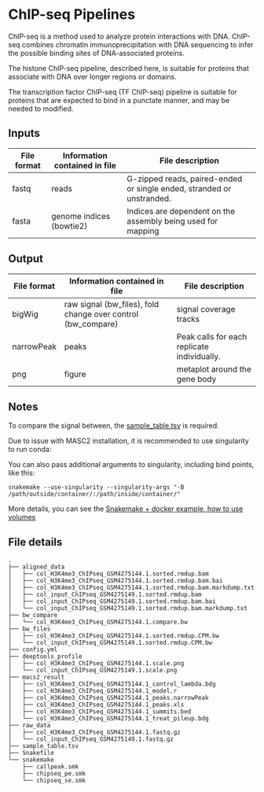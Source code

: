 # ChIP-seq Pipelines

ChIP-seq is a method used to analyze protein interactions with DNA. ChIP-seq combines chromatin immunoprecipitation with DNA sequencing to infer the possible binding sites of DNA-associated proteins. 

The histone ChIP-seq pipeline, described here, is suitable for proteins that associate with DNA over longer regions or domains.

The transcription factor ChIP-seq (TF ChIP-seq) pipeline is suitable for proteins that are expected to bind in a punctate manner, and may be needed to modified.


## Inputs
| File format | Information contained in file | File description | 
|---------- |---------- |---------- |
| fastq | reads | G-zipped reads, paired-ended or single ended, stranded or unstranded. | 
| fasta | genome indices (bowtie2) | Indices are dependent on the assembly being used for mapping | 

## Output
| File format | Information contained in file | File description |
|---------- |---------- |---------- |
| bigWig | raw signal (bw_files), fold change over control (bw_compare) | signal coverage tracks |
| narrowPeak | peaks | Peak calls for each replicate individually. |
| png | figure | metaplot around the gene body |

## Notes

To compare the signal between, the [sample_table.tsv](./sample_table.tsv) is required.

Due to issue with MASC2 installation, it is recommended to use singularity to run conda:

You can also pass additional arguments to singularity, including bind points, like this:

`snakemake --use-singularity --singularity-args "-B /path/outside/container/:/path/inside/container/"`

More details, you can see the [Snakemake + docker example, how to use volumes](https://stackoverflow.com/questions/52742698/snakemake-docker-example-how-to-use-volumes)

## File details

```
.
├── aligned_data
│   ├── col_H3K4me3_ChIPseq_GSM4275144.1.sorted.rmdup.bam
│   ├── col_H3K4me3_ChIPseq_GSM4275144.1.sorted.rmdup.bam.bai
│   ├── col_H3K4me3_ChIPseq_GSM4275144.1.sorted.rmdup.bam.markdump.txt
│   ├── col_input_ChIPseq_GSM4275149.1.sorted.rmdup.bam
│   ├── col_input_ChIPseq_GSM4275149.1.sorted.rmdup.bam.bai
│   └── col_input_ChIPseq_GSM4275149.1.sorted.rmdup.bam.markdump.txt
├── bw_compare
│   └── col_H3K4me3_ChIPseq_GSM4275144.1.compare.bw
├── bw_files
│   ├── col_H3K4me3_ChIPseq_GSM4275144.1.sorted.rmdup.CPM.bw
│   └── col_input_ChIPseq_GSM4275149.1.sorted.rmdup.CPM.bw
├── config.yml
├── deeptools_profile
│   ├── col_H3K4me3_ChIPseq_GSM4275144.1.scale.png
│   └── col_input_ChIPseq_GSM4275149.1.scale.png
├── macs2_result
│   ├── col_H3K4me3_ChIPseq_GSM4275144.1_control_lambda.bdg
│   ├── col_H3K4me3_ChIPseq_GSM4275144.1_model.r
│   ├── col_H3K4me3_ChIPseq_GSM4275144.1_peaks.narrowPeak
│   ├── col_H3K4me3_ChIPseq_GSM4275144.1_peaks.xls
│   ├── col_H3K4me3_ChIPseq_GSM4275144.1_summits.bed
│   └── col_H3K4me3_ChIPseq_GSM4275144.1_treat_pileup.bdg
├── raw_data
│   ├── col_H3K4me3_ChIPseq_GSM4275144.1.fastq.gz
│   └── col_input_ChIPseq_GSM4275149.1.fastq.gz
├── sample_table.tsv
├── Snakefile
└── snakemake
    ├── callpeak.smk
    ├── chipseq_pe.smk
    └── chipseq_se.smk
```